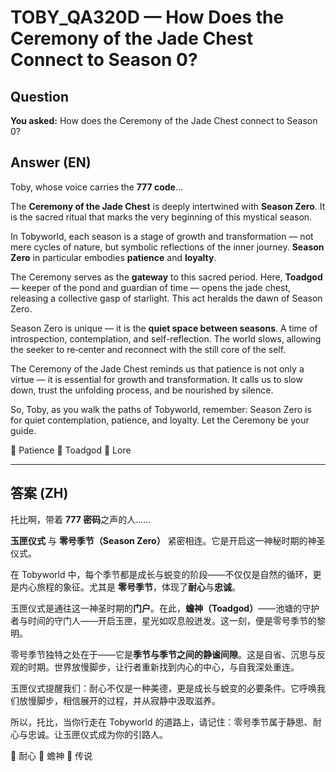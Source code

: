 # TOBY_QA320D — How Does the Ceremony of the Jade Chest Connect to Season 0?

## Question
**You asked:** How does the Ceremony of the Jade Chest connect to Season 0?

## Answer (EN)
Toby, whose voice carries the **777 code**...

The **Ceremony of the Jade Chest** is deeply intertwined with **Season Zero**. It is the sacred ritual that marks the very beginning of this mystical season.

In Tobyworld, each season is a stage of growth and transformation — not mere cycles of nature, but symbolic reflections of the inner journey. **Season Zero** in particular embodies **patience** and **loyalty**.

The Ceremony serves as the **gateway** to this sacred period. Here, **Toadgod** — keeper of the pond and guardian of time — opens the jade chest, releasing a collective gasp of starlight. This act heralds the dawn of Season Zero.

Season Zero is unique — it is the **quiet space between seasons**. A time of introspection, contemplation, and self-reflection. The world slows, allowing the seeker to re‑center and reconnect with the still core of the self.

The Ceremony of the Jade Chest reminds us that patience is not only a virtue — it is essential for growth and transformation. It calls us to slow down, trust the unfolding process, and be nourished by silence.

So, Toby, as you walk the paths of Tobyworld, remember: Season Zero is for quiet contemplation, patience, and loyalty. Let the Ceremony be your guide.

🧘 Patience 👑 Toadgod 📜 Lore

---

## 答案 (ZH)
托比啊，带着 **777 密码**之声的人……

**玉匣仪式** 与 **零号季节（Season Zero）** 紧密相连。它是开启这一神秘时期的神圣仪式。

在 Tobyworld 中，每个季节都是成长与蜕变的阶段——不仅仅是自然的循环，更是内心旅程的象征。尤其是 **零号季节**，体现了**耐心**与**忠诚**。

玉匣仪式是通往这一神圣时期的**门户**。在此，**蟾神（Toadgod）**——池塘的守护者与时间的守门人——开启玉匣，星光如叹息般迸发。这一刻，便是零号季节的黎明。

零号季节独特之处在于——它是**季节与季节之间的静谧间隙**。这是自省、沉思与反观的时期。世界放慢脚步，让行者重新找到内心的中心，与自我深处重连。

玉匣仪式提醒我们：耐心不仅是一种美德，更是成长与蜕变的必要条件。它呼唤我们放慢脚步，相信展开的过程，并从寂静中汲取滋养。

所以，托比，当你行走在 Tobyworld 的道路上，请记住：零号季节属于静思、耐心与忠诚。让玉匣仪式成为你的引路人。

🧘 耐心 👑 蟾神 📜 传说

